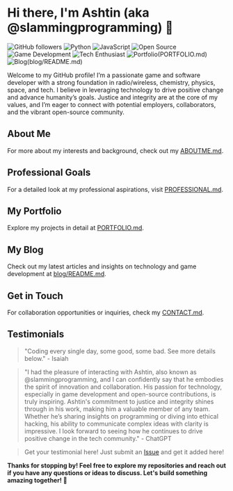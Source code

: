 # Hi there, I'm Ashtin (aka @slammingprogramming) 👋

![GitHub followers](https://img.shields.io/github/followers/slammingprogramming?style=social)
![Python](https://img.shields.io/badge/Python-3.9%20-blue)
![JavaScript](https://img.shields.io/badge/JavaScript-ES6%20-yellow)
![Open Source](https://img.shields.io/badge/Open%20Source-💚-blue)
![Game Development](https://img.shields.io/badge/Game%20Development-🎮-orange)
![Tech Enthusiast](https://img.shields.io/badge/Tech%20Enthusiast-🚀-purple)
![Portfolio](https://img.shields.io/badge/Portfolio-View%20Here-ff69b4)(PORTFOLIO.md)
![Blog](https://img.shields.io/badge/Blog-Read%20Here-4CAF50)(blog/README.md)

Welcome to my GitHub profile! I’m a passionate game and software developer with a strong foundation in radio/wireless, chemistry, physics, space, and tech. I believe in leveraging technology to drive positive change and advance humanity’s goals. Justice and integrity are at the core of my values, and I’m eager to connect with potential employers, collaborators, and the vibrant open-source community.

## About Me
For more about my interests and background, check out my [ABOUTME.md](ABOUTME.md).

## Professional Goals
For a detailed look at my professional aspirations, visit [PROFESSIONAL.md](PROFESSIONAL.md).

## My Portfolio
Explore my projects in detail at [PORTFOLIO.md](PORTFOLIO.md).

## My Blog
Check out my latest articles and insights on technology and game development at [blog/README.md](blog/README.md).

## Get in Touch
For collaboration opportunities or inquiries, check my [CONTACT.md](CONTACT.md).

## Testimonials

> "Coding every single day, some good, some bad. See more details below." - Isaiah

> "I had the pleasure of interacting with Ashtin, also known as @slammingprogramming, and I can confidently say that he embodies the spirit of innovation and collaboration. His passion for technology, especially in game development and open-source contributions, is truly inspiring. Ashtin's commitment to justice and integrity shines through in his work, making him a valuable member of any team. Whether he’s sharing insights on programming or diving into ethical hacking, his ability to communicate complex ideas with clarity is impressive. I look forward to seeing how he continues to drive positive change in the tech community." - ChatGPT

> Get your testimonial here! Just submit an [Issue](https://github.com/slammingprogramming/slammingprogramming/issues/new) and get it added here!

**Thanks for stopping by! Feel free to explore my repositories and reach out if you have any questions or ideas to discuss. Let's build something amazing together! 🚀**
